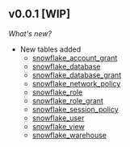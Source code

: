 ## v0.0.1 [WIP]

_What's new?_

- New tables added
  - [snowflake_account_grant](https://hub.steampipe.io/plugins/turbot/snowflake_/tables/snowflake_account_grant)
  - [snowflake_database](https://hub.steampipe.io/plugins/turbot/snowflake_/tables/snowflake_database)
  - [snowflake_database_grant](https://hub.steampipe.io/plugins/turbot/snowflake_/tables/snowflake_database_grant)
  - [snowflake_network_policy](https://hub.steampipe.io/plugins/turbot/snowflake_/tables/snowflake_network_policy)
  - [snowflake_role](https://hub.steampipe.io/plugins/turbot/snowflake_/tables/snowflake_role)
  - [snowflake_role_grant](https://hub.steampipe.io/plugins/turbot/snowflake_/tables/snowflake_role_grant)
  - [snowflake_session_policy](https://hub.steampipe.io/plugins/turbot/snowflake_/tables/snowflake_session_policy)
  - [snowflake_user](https://hub.steampipe.io/plugins/turbot/snowflake_/tables/snowflake_user)
  - [snowflake_view](https://hub.steampipe.io/plugins/turbot/snowflake_/tables/snowflake_view)
  - [snowflake_warehouse](https://hub.steampipe.io/plugins/turbot/snowflake_/tables/snowflake_warehouse)
